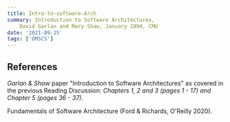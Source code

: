 ```yaml
---
title: Intro-to-software-Arch
summary: Introduction to Software Architectures,
    David Garlan and Mary Shaw, January 1994, CMU
date: '2021-09-15'
tags: ['OMSCS']
---
```




## References

*Garlan & Shaw* paper "Introduction to Software Architectures" as covered in the previous Reading Discussion:
*Chapters 1, 2 and 3 (pages 1 - 17) and Chapter 5 (pages 36 - 37).*

Fundamentals of Software Architecture (Ford & Richards, O'Reilly 2020).
